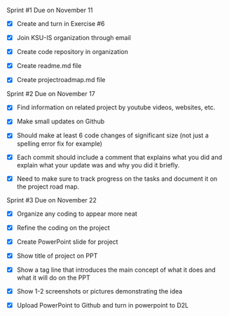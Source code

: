 Sprint #1 Due on November 11

- [x] Create and turn in Exercise #6 

- [x] Join KSU-IS organization through email 

- [x] Create code repository in organization 

- [x] Create readme.md file 

- [x] Create projectroadmap.md file 

Sprint #2 Due on November 17

- [x] Find information on related project by youtube videos, websites, etc. 

- [x] Make small updates on Github

- [x] Should make at least 6 code changes of significant size (not just a spelling error fix for example)

- [x] Each commit should include a comment that explains what you did and explain what your update was and why you did it briefly.

- [x] Need to make sure to track progress on the tasks and document it on the project road map.

Sprint #3 Due on November 22

- [x] Organize any coding to appear more neat 

- [x] Refine the coding on the project

- [x] Create PowerPoint slide for project 

- [x] Show title of project on PPT

- [x] Show a tag line that introduces the main concept of what it does and what it will do on the PPT

- [x] Show 1-2 screenshots or pictures demonstrating the idea

- [x] Upload PowerPoint to Github and turn in powerpoint to D2L

